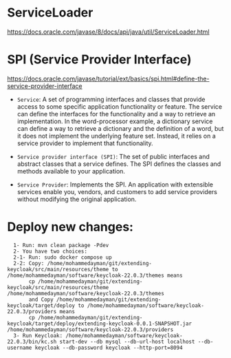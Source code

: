 # ServiceLoader

https://docs.oracle.com/javase/8/docs/api/java/util/ServiceLoader.html

# SPI (Service Provider Interface)

https://docs.oracle.com/javase/tutorial/ext/basics/spi.html#define-the-service-provider-interface

- `Service`: A set of programming interfaces and classes that provide access to some specific application functionality or feature. The service can define the interfaces for the functionality and a way to retrieve an implementation. In the word-processor example, a dictionary service can define a way to retrieve a dictionary and the definition of a word, but it does not implement the underlying feature set. Instead, it relies on a service provider to implement that functionality.

- `Service provider interface (SPI)`: The set of public interfaces and abstract classes that a service defines. The SPI defines the classes and methods available to your application.

- `Service Provider`: Implements the SPI. An application with extensible services enable you, vendors, and customers to add service providers without modifying the original application.

# Deploy new changes:

      1- Run: mvn clean package -Pdev
      2- You have two choices:
      2-1- Run: sudo docker compose up
      2-2: Copy: /home/mohammedayman/git/extending-keycloak/src/main/resources/theme to /home/mohammedayman/software/keycloak-22.0.3/themes means
           cp /home/mohammedayman/git/extending-keycloak/src/main/resources/theme /home/mohammedayman/software/keycloak-22.0.3/themes
           and Copy /home/mohammedayman/git/extending-keycloak/target/deploy to /home/mohammedayman/software/keycloak-22.0.3/providers means
           cp /home/mohammedayman/git/extending-keycloak/target/deploy/extending-keycloak-0.0.1-SNAPSHOT.jar /home/mohammedayman/software/keycloak-22.0.3/providers
      3- Run Keycloak: /home/mohammedayman/software/keycloak-22.0.3/bin/kc.sh start-dev --db mysql --db-url-host localhost --db-username keycloak --db-password keycloak --http-port=8094

